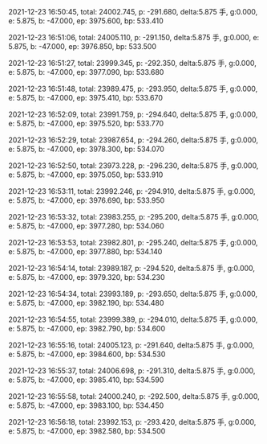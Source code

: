 2021-12-23 16:50:45, total: 24002.745, p: -291.680, delta:5.875 手, g:0.000, e: 5.875, b: -47.000, ep: 3975.600, bp: 533.410

2021-12-23 16:51:06, total: 24005.110, p: -291.150, delta:5.875 手, g:0.000, e: 5.875, b: -47.000, ep: 3976.850, bp: 533.500

2021-12-23 16:51:27, total: 23999.345, p: -292.350, delta:5.875 手, g:0.000, e: 5.875, b: -47.000, ep: 3977.090, bp: 533.680

2021-12-23 16:51:48, total: 23989.475, p: -293.950, delta:5.875 手, g:0.000, e: 5.875, b: -47.000, ep: 3975.410, bp: 533.670

2021-12-23 16:52:09, total: 23991.759, p: -294.640, delta:5.875 手, g:0.000, e: 5.875, b: -47.000, ep: 3975.520, bp: 533.770

2021-12-23 16:52:29, total: 23987.654, p: -294.260, delta:5.875 手, g:0.000, e: 5.875, b: -47.000, ep: 3978.300, bp: 534.070

2021-12-23 16:52:50, total: 23973.228, p: -296.230, delta:5.875 手, g:0.000, e: 5.875, b: -47.000, ep: 3975.050, bp: 533.910

2021-12-23 16:53:11, total: 23992.246, p: -294.910, delta:5.875 手, g:0.000, e: 5.875, b: -47.000, ep: 3976.690, bp: 533.950

2021-12-23 16:53:32, total: 23983.255, p: -295.200, delta:5.875 手, g:0.000, e: 5.875, b: -47.000, ep: 3977.280, bp: 534.060

2021-12-23 16:53:53, total: 23982.801, p: -295.240, delta:5.875 手, g:0.000, e: 5.875, b: -47.000, ep: 3977.880, bp: 534.140

2021-12-23 16:54:14, total: 23989.187, p: -294.520, delta:5.875 手, g:0.000, e: 5.875, b: -47.000, ep: 3979.320, bp: 534.230

2021-12-23 16:54:34, total: 23993.189, p: -293.650, delta:5.875 手, g:0.000, e: 5.875, b: -47.000, ep: 3982.190, bp: 534.480

2021-12-23 16:54:55, total: 23999.389, p: -294.010, delta:5.875 手, g:0.000, e: 5.875, b: -47.000, ep: 3982.790, bp: 534.600

2021-12-23 16:55:16, total: 24005.123, p: -291.640, delta:5.875 手, g:0.000, e: 5.875, b: -47.000, ep: 3984.600, bp: 534.530

2021-12-23 16:55:37, total: 24006.698, p: -291.310, delta:5.875 手, g:0.000, e: 5.875, b: -47.000, ep: 3985.410, bp: 534.590

2021-12-23 16:55:58, total: 24000.240, p: -292.500, delta:5.875 手, g:0.000, e: 5.875, b: -47.000, ep: 3983.100, bp: 534.450

2021-12-23 16:56:18, total: 23992.153, p: -293.420, delta:5.875 手, g:0.000, e: 5.875, b: -47.000, ep: 3982.580, bp: 534.500